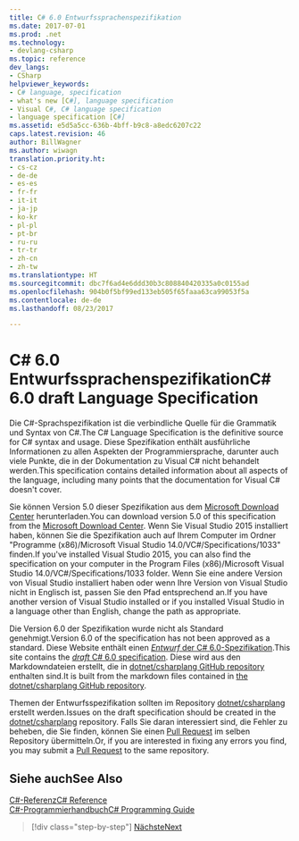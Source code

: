 ```yaml
---
title: C# 6.0 Entwurfssprachenspezifikation
ms.date: 2017-07-01
ms.prod: .net
ms.technology:
- devlang-csharp
ms.topic: reference
dev_langs:
- CSharp
helpviewer_keywords:
- C# language, specification
- what's new [C#], language specification
- Visual C#, C# language specification
- language specification [C#]
ms.assetid: e5d5a5cc-636b-4bff-b9c8-a8edc6207c22
caps.latest.revision: 46
author: BillWagner
ms.author: wiwagn
translation.priority.ht:
- cs-cz
- de-de
- es-es
- fr-fr
- it-it
- ja-jp
- ko-kr
- pl-pl
- pt-br
- ru-ru
- tr-tr
- zh-cn
- zh-tw
ms.translationtype: HT
ms.sourcegitcommit: dbc7f6ad4e6ddd30b3c808840420335a0c0155ad
ms.openlocfilehash: 904b0f5bf99ed133eb505f65faaa63ca99053f5a
ms.contentlocale: de-de
ms.lasthandoff: 08/23/2017

---
```

# <a name="c-60-draft-language-specification"></a><span data-ttu-id="1f87c-102">C# 6.0 Entwurfssprachenspezifikation</span><span class="sxs-lookup"><span data-stu-id="1f87c-102">C# 6.0 draft Language Specification</span></span>
<span data-ttu-id="1f87c-103">Die C#-Sprachspezifikation ist die verbindliche Quelle für die Grammatik und Syntax von C#.</span><span class="sxs-lookup"><span data-stu-id="1f87c-103">The C# Language Specification is the definitive source for C# syntax and usage.</span></span> <span data-ttu-id="1f87c-104">Diese Spezifikation enthält ausführliche Informationen zu allen Aspekten der Programmiersprache, darunter auch viele Punkte, die in der Dokumentation zu Visual C# nicht behandelt werden.</span><span class="sxs-lookup"><span data-stu-id="1f87c-104">This specification contains detailed information about all aspects of the language, including many points that the documentation for Visual C# doesn't cover.</span></span>

<span data-ttu-id="1f87c-105">Sie können Version 5.0 dieser Spezifikation aus dem [Microsoft Download Center](http://www.microsoft.com/download/details.aspx?id=7029) herunterladen.</span><span class="sxs-lookup"><span data-stu-id="1f87c-105">You can download version 5.0 of this specification from the [Microsoft Download Center](http://www.microsoft.com/download/details.aspx?id=7029).</span></span> <span data-ttu-id="1f87c-106">Wenn Sie Visual Studio 2015 installiert haben, können Sie die Spezifikation auch auf Ihrem Computer im Ordner "Programme (x86)/Microsoft Visual Studio 14.0/VC#/Specifications/1033" finden.</span><span class="sxs-lookup"><span data-stu-id="1f87c-106">If you've installed Visual Studio 2015, you can also find the specification on your computer in the Program Files (x86)/Microsoft Visual Studio 14.0/VC#/Specifications/1033 folder.</span></span> <span data-ttu-id="1f87c-107">Wenn Sie eine andere Version von Visual Studio installiert haben oder wenn Ihre Version von Visual Studio nicht in Englisch ist, passen Sie den Pfad entsprechend an.</span><span class="sxs-lookup"><span data-stu-id="1f87c-107">If you have another version of Visual Studio installed or if you installed Visual Studio in a language other than English, change the path as appropriate.</span></span>

<span data-ttu-id="1f87c-108">Die Version 6.0 der Spezifikation wurde nicht als Standard genehmigt.</span><span class="sxs-lookup"><span data-stu-id="1f87c-108">Version 6.0 of the specification has not been approved as a standard.</span></span> <span data-ttu-id="1f87c-109">Diese Website enthält einen [*Entwurf* der C# 6.0-Spezifikation](../../../../_csharplang/spec/lexical-structure.md).</span><span class="sxs-lookup"><span data-stu-id="1f87c-109">This site contains the [*draft* C# 6.0 specification](../../../../_csharplang/spec/lexical-structure.md).</span></span> <span data-ttu-id="1f87c-110">Diese wird aus den Markdowndateien erstellt, die in [dotnet/csharplang GitHub repository](https://github.com/dotnet/csharplang/blob/master/spec/README.md) enthalten sind.</span><span class="sxs-lookup"><span data-stu-id="1f87c-110">It is built from the markdown files contained in [the dotnet/csharplang GitHub repository](https://github.com/dotnet/csharplang/blob/master/spec/README.md).</span></span>

<span data-ttu-id="1f87c-111">Themen der Entwurfsspezifikation sollten im Repository [dotnet/csharplang](https://github.com/dotnet/csharplang/issues) erstellt werden.</span><span class="sxs-lookup"><span data-stu-id="1f87c-111">Issues on the draft specification should be created in the [dotnet/csharplang](https://github.com/dotnet/csharplang/issues) repository.</span></span> <span data-ttu-id="1f87c-112">Falls Sie daran interessiert sind, die Fehler zu beheben, die Sie finden, können Sie einen [Pull Request](https://github.com/dotnet/csharplang/pulls) im selben Repository übermitteln.</span><span class="sxs-lookup"><span data-stu-id="1f87c-112">Or, if you are interested in fixing any errors you find, you may submit a [Pull Request](https://github.com/dotnet/csharplang/pulls) to the same repository.</span></span>

## <a name="see-also"></a><span data-ttu-id="1f87c-113">Siehe auch</span><span class="sxs-lookup"><span data-stu-id="1f87c-113">See Also</span></span>  
 [<span data-ttu-id="1f87c-114">C#-Referenz</span><span class="sxs-lookup"><span data-stu-id="1f87c-114">C# Reference</span></span>](../../language-reference/index.md)  
 [<span data-ttu-id="1f87c-115">C#-Programmierhandbuch</span><span class="sxs-lookup"><span data-stu-id="1f87c-115">C# Programming Guide</span></span>](../../programming-guide/index.md)

>[!div class="step-by-step"]
[<span data-ttu-id="1f87c-116">Nächste</span><span class="sxs-lookup"><span data-stu-id="1f87c-116">Next</span></span>](../../../../_csharplang/spec/lexical-structure.md)

